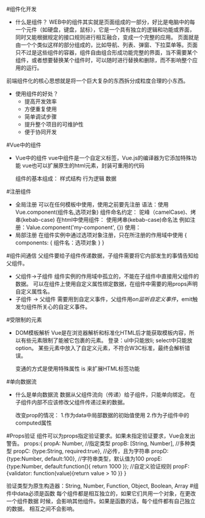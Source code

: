 #组件化开发
- 什么是组件？
    WEB中的组件其实就是页面组成的一部分，好比是电脑中的每一个元件（如硬盘，键盘，鼠标），它是一个具有独立的逻辑和功能或界面，同时又能根据规定的接口规则进行相互融合，变成一个完整的应用。
    页面就是由一个个类似这样的部分组成的，比如导航、列表、弹窗、下拉菜单等。页面只不过是这些组件的容器，组件自由组合形成功能完整的界面，当不需要某个组件，或者想要替换某个组件时，可以随时进行替换和删除，而不影响整个应用的运行。
    
前端组件化的核心思想就是将一个巨大复杂的东西拆分成粒度合理的小东西。

- 使用组件的好处？
    - 提高开发效率
    - 方便重复使用
    - 简单调试步骤
    - 提升整个项目的可维护性
    - 便于协同开发
    
#Vue中的组件
- Vue中的组件
    vue中组件是一个自定义标签，Vue.js的编译器为它添加特殊功能
    vue也可以扩展原生的html元素，封装可重用的代码
    
    组件的基本组成：
        样式结构
        行为逻辑
        数据
        
#注册组件
- 全局注册
    可以在任何模板中使用，使用之前要先注册
    语法：使用Vue.component(组件名,选项对象)
    组件命名约定：
        驼峰（camelCase)、烤串(kebab-case)
    在html中使用组件：
        使用烤串(kebab-case)命名法
    例如注册：Value.component('my-component', {})
    使用：<my-component></my-component>
- 局部注册
    在组件实例中通过选项对象注册，只在所注册的作用域中使用
    {
        components: {
            组件名：选项对象 
        }
    }
    
#组件间通信
父组件要给子组件传递数据，子组件需要将它内部发生的事情告知给父组件。
- 父组件->子组件
    组件实例的作用域中孤立的，不能在子组件中直接用父组件的数据。
    可以在组件上使用自定义属性绑定数据，在组件中需要的用props声明自定义属性名。
- 子组件 -> 父组件
    需要用到自定义事件，父组件用$on监听自定义事件，$emit触发匀组件所关心的自定义事件。

#受限制的元素
- DOM模板解析
    Vue是在浏览器解析和标准化HTML后才能获取模板内容，所以有些元素限制了能被它包裹的元素。
    登录：ul中只能放li; select中只能放option。
    某些元素中放入了自定义元素，不符合W3C标准，最终会解析错误。
    
    变通的方式是使用特殊属性 is 来扩展HTML标签功能
    
#单向数据流
- 什么是单向数据流
    数据从父组件流向（传递）给子组件，只能单向绑定。
    在子组件内部不应该修改父组件传递过来的数据。
    
    改变prop的情况：
        1.作为data中局部数据的初始值使用
        2.作为子组件中的computed属性
    
#Props验证
组件可以为props指定验证要求。如果未指定验证要求，Vue会发出警告。
props:{
    propA: Number, //指定类型
    propB: [String, Number], //多种类型
    propC: {type:String, required:true}, //必传，且为字符串
    propD: {type:Number, default:100}, //字符串类型，默认值为100
    propE: {type:Number, default:function(){
        return 1000 
    });
    //自定义验证规则
    propF: {validator: function(value){return value > 10 }}
}

验证类型为原生构造器：String, Number, Function, Object, Boolean, Array
#组件中data必须是函数
每个组件都是相互独立的，如果它们共用一个对象，在更改一个组件数据 时候，会影响其他组件。如果是函数的话，每个组件都有自己独立的数据。
相互之间不会影响。